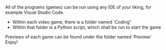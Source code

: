 All of the programs (games) can be run using any IDE of your liking, for example Visual Studio Code.

- Within each video game, there is a folder named 'Coding"
- Within that folder is a Python script, which shall be run to start the game

Previews of each game can be found under the folder named 'Preview'
Enjoy!
